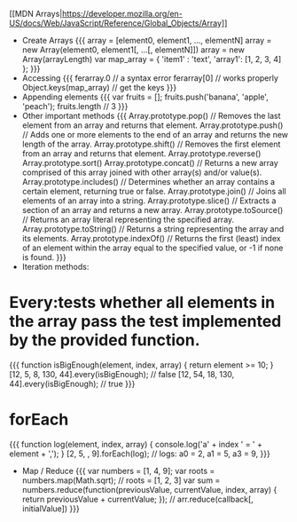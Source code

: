 [[MDN Arrays|https://developer.mozilla.org/en-US/docs/Web/JavaScript/Reference/Global_Objects/Array]]
* Create Arrays
{{{
array = [element0, element1, ..., elementN]
array = new Array(element0, element1[, ...[, elementN]])
array = new Array(arrayLength)
var map_array = {
  'item1'  : 'text',
  'array1': [1, 2, 3, 4]
};
}}}
* Accessing
{{{
ferarray.0   // a syntax error
ferarray[0]  // works properly
Object.keys(map_array) // get the keys
}}}
* Appending elements
{{{
var fruits = [];
fruits.push('banana', 'apple', 'peach');
fruits.length // 3
}}}
* Other important methods
{{{
Array.prototype.pop() // Removes the last element from an array and returns that element.
Array.prototype.push() // Adds one or more elements to the end of an array and returns the new length of the array.
Array.prototype.shift() // Removes the first element from an array and returns that element.
Array.prototype.reverse()
Array.prototype.sort()
Array.prototype.concat() // Returns a new array comprised of this array joined with other array(s) and/or value(s).
Array.prototype.includes() // Determines whether an array contains a certain element, returning true or false.
Array.prototype.join() // Joins all elements of an array into a string.
Array.prototype.slice() // Extracts a section of an array and returns a new array.
Array.prototype.toSource() // Returns an array literal representing the specified array.
Array.prototype.toString() // Returns a string representing the array and its elements.
Array.prototype.indexOf() // Returns the first (least) index of an element within the array equal to the specified value, or -1 if none is found.
}}}
* Iteration methods:
# Every:tests whether all elements in the array pass the test implemented by the provided function.
{{{
function isBigEnough(element, index, array) {
  return element >= 10;
}
[12, 5, 8, 130, 44].every(isBigEnough);   // false
[12, 54, 18, 130, 44].every(isBigEnough); // true
}}}
# forEach
{{{
function log(element, index, array) {
  console.log('a' + index ' = ' + element + ',');
}
[2, 5, , 9].forEach(log);  // logs: a0 = 2, a1 = 5, a3 = 9,
}}}
* Map / Reduce
{{{
var numbers = [1, 4, 9];
var roots = numbers.map(Math.sqrt); // roots = [1, 2, 3]
var sum = numbers.reduce(function(previousValue, currentValue, index, array) {
  return previousValue + currentValue;
}); // arr.reduce(callback[, initialValue])
}}}
